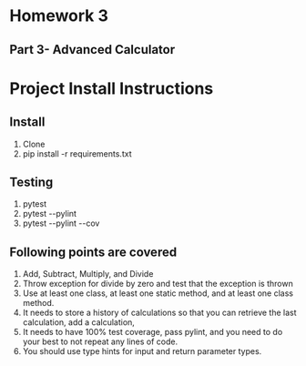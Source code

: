 # Homework 3

## Part 3- Advanced Calculator

# Project Install Instructions

## Install 
1. Clone
2. pip install -r requirements.txt

## Testing
1. pytest
2. pytest --pylint
3. pytest --pylint --cov

## Following points are covered
1. Add, Subtract, Multiply, and Divide
2. Throw exception for divide by zero and test that the exception is thrown
3. Use at least one class, at least one static method, and at least one class method.
4. It needs to store a history of calculations so that you can retrieve the last calculation, add a calculation,
5. It needs to have 100% test coverage, pass pylint, and you need to do your best to not repeat any lines of code.
6. You should use type hints for input and return parameter types.
